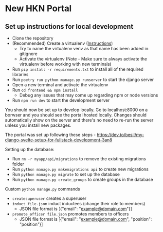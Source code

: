 # New HKN Portal

## Set up instructions for local development

- Clone the repository
- (Recommended) Create a virtualenv ([Instructions](https://www.freecodecamp.org/news/how-to-setup-virtual-environments-in-python/))
  - Try to name the virtualenv venv as that name has been added in gitignore
  - Activate the virtualenv (Note - Make sure to always activate the virtualenv before working with new terminals)
- Run `pip install -r requirements.txt` to install all of the required libraries
- Run `poetry run python manage.py runserver` to start the django server
- Open a new terminal and activate the virtualenv
- Run `cd frontend && npm install`
  - Debug any issues that may come up regarding npm or node versions
- Run `npm run dev` to start the development server

You should now be set up to develop locally. Go to localhost:8000 on a borwser and you should see the portal hosted locally. Changes should automatically show on the server and there's no need to re-run the server unless you install new packages.

The portal was set up following these steps - https://dev.to/besil/my-django-svelte-setup-for-fullstack-development-3an8

Setting up the database:
- Run `rm -r myapp/api/migrations` to remove the existing migrations folder
- Run `python manage.py makemigrations api` to create new migrations
- Run `python manage.py migrate` to set up the database
- Run `python manage.py create_groups` to create groups in the database

Custom `python manage.py` commands
- `createsuperuser` creates a superuser
- `induct file.json` induct inductees (change their role to members)
  - JSON file format is [{"email": "example@domain.com"}]
- `promote_officer file.json` promotes members to officers
  - JSON file format is [{"email": "example@domain.com", "position": "position"}]